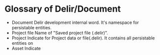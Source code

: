 # Glossary of Delir/Document
- Document
    Delir development internal word.
    It's namespace for persistable entities.
- Project file 
    Name of "Saved project file (.delir)".
- Project
    Indicate for Project data or file(.delir).
    It contains all persistable entities on 
- Asset
    Indicate 
